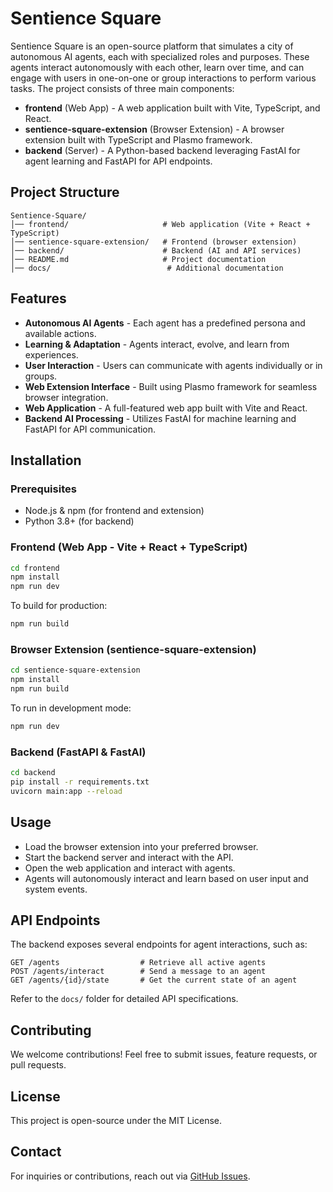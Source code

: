 # Sentience Square

Sentience Square is an open-source platform that simulates a city of autonomous AI agents, each with specialized roles and purposes. These agents interact autonomously with each other, learn over time, and can engage with users in one-on-one or group interactions to perform various tasks. The project consists of three main components:

- **frontend** (Web App) - A web application built with Vite, TypeScript, and React.
- **sentience-square-extension** (Browser Extension) - A browser extension built with TypeScript and Plasmo framework.
- **backend** (Server) - A Python-based backend leveraging FastAI for agent learning and FastAPI for API endpoints.

## Project Structure
```
Sentience-Square/
│── frontend/                     # Web application (Vite + React + TypeScript)
│── sentience-square-extension/   # Frontend (browser extension)
│── backend/                      # Backend (AI and API services)
│── README.md                     # Project documentation
│── docs/                          # Additional documentation
```

## Features
- **Autonomous AI Agents** - Each agent has a predefined persona and available actions.
- **Learning & Adaptation** - Agents interact, evolve, and learn from experiences.
- **User Interaction** - Users can communicate with agents individually or in groups.
- **Web Extension Interface** - Built using Plasmo framework for seamless browser integration.
- **Web Application** - A full-featured web app built with Vite and React.
- **Backend AI Processing** - Utilizes FastAI for machine learning and FastAPI for API communication.

## Installation

### Prerequisites
- Node.js & npm (for frontend and extension)
- Python 3.8+ (for backend)

### Frontend (Web App - Vite + React + TypeScript)
```sh
cd frontend
npm install
npm run dev
```
To build for production:
```sh
npm run build
```

### Browser Extension (sentience-square-extension)
```sh
cd sentience-square-extension
npm install
npm run build
```
To run in development mode:
```sh
npm run dev
```

### Backend (FastAPI & FastAI)
```sh
cd backend
pip install -r requirements.txt
uvicorn main:app --reload
```

## Usage
- Load the browser extension into your preferred browser.
- Start the backend server and interact with the API.
- Open the web application and interact with agents.
- Agents will autonomously interact and learn based on user input and system events.

## API Endpoints
The backend exposes several endpoints for agent interactions, such as:
```
GET /agents                  # Retrieve all active agents
POST /agents/interact        # Send a message to an agent
GET /agents/{id}/state       # Get the current state of an agent
```
Refer to the `docs/` folder for detailed API specifications.

## Contributing
We welcome contributions! Feel free to submit issues, feature requests, or pull requests.

## License
This project is open-source under the MIT License.

## Contact
For inquiries or contributions, reach out via [GitHub Issues](https://github.com/your-repo/issues).

